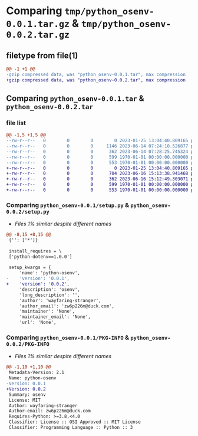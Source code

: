 # Comparing `tmp/python_osenv-0.0.1.tar.gz` & `tmp/python_osenv-0.0.2.tar.gz`

## filetype from file(1)

```diff
@@ -1 +1 @@
-gzip compressed data, was "python_osenv-0.0.1.tar", max compression
+gzip compressed data, was "python_osenv-0.0.2.tar", max compression
```

## Comparing `python_osenv-0.0.1.tar` & `python_osenv-0.0.2.tar`

### file list

```diff
@@ -1,5 +1,5 @@
--rw-r--r--   0        0        0        0 2023-01-25 13:04:40.809165 python_osenv-0.0.1/README.md
--rw-r--r--   0        0        0     1146 2023-06-14 07:24:10.526877 python_osenv-0.0.1/osenv/__init__.py
--rw-r--r--   0        0        0      362 2023-06-14 07:28:25.745324 python_osenv-0.0.1/pyproject.toml
--rw-r--r--   0        0        0      599 1970-01-01 00:00:00.000000 python_osenv-0.0.1/setup.py
--rw-r--r--   0        0        0      553 1970-01-01 00:00:00.000000 python_osenv-0.0.1/PKG-INFO
+-rw-r--r--   0        0        0        0 2023-01-25 13:04:40.809165 python_osenv-0.0.2/README.md
+-rw-r--r--   0        0        0      704 2023-06-16 15:13:38.941468 python_osenv-0.0.2/osenv/__init__.py
+-rw-r--r--   0        0        0      362 2023-06-16 15:12:49.303071 python_osenv-0.0.2/pyproject.toml
+-rw-r--r--   0        0        0      599 1970-01-01 00:00:00.000000 python_osenv-0.0.2/setup.py
+-rw-r--r--   0        0        0      553 1970-01-01 00:00:00.000000 python_osenv-0.0.2/PKG-INFO
```

### Comparing `python_osenv-0.0.1/setup.py` & `python_osenv-0.0.2/setup.py`

 * *Files 1% similar despite different names*

```diff
@@ -8,15 +8,15 @@
 {'': ['*']}
 
 install_requires = \
 ['python-dotenv==1.0.0']
 
 setup_kwargs = {
     'name': 'python-osenv',
-    'version': '0.0.1',
+    'version': '0.0.2',
     'description': 'osenv',
     'long_description': '',
     'author': 'wayfaring-stranger',
     'author_email': 'zw6p226m@duck.com',
     'maintainer': 'None',
     'maintainer_email': 'None',
     'url': 'None',
```

### Comparing `python_osenv-0.0.1/PKG-INFO` & `python_osenv-0.0.2/PKG-INFO`

 * *Files 1% similar despite different names*

```diff
@@ -1,10 +1,10 @@
 Metadata-Version: 2.1
 Name: python-osenv
-Version: 0.0.1
+Version: 0.0.2
 Summary: osenv
 License: MIT
 Author: wayfaring-stranger
 Author-email: zw6p226m@duck.com
 Requires-Python: >=3.8,<4.0
 Classifier: License :: OSI Approved :: MIT License
 Classifier: Programming Language :: Python :: 3
```

